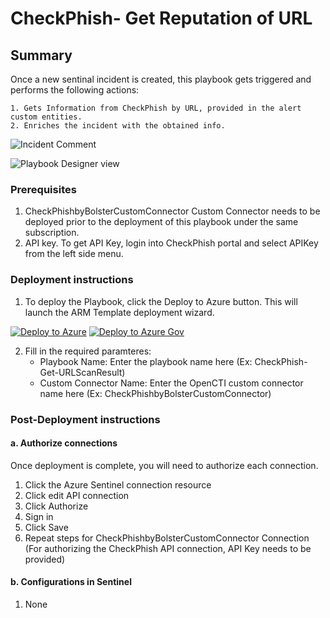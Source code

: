 # CheckPhish- Get Reputation of URL
 ## Summary

 Once a new sentinal incident is created, this playbook gets triggered and performs the following actions:

    1. Gets Information from CheckPhish by URL, provided in the alert custom entities.
    2. Enriches the incident with the obtained info.


![Incident Comment](./images/CheckPhishEnrichmentComment.png)<br>

![Playbook Designer view](./images/CheckPhishFlow.png)<br>

### Prerequisites
1. CheckPhishbyBolsterCustomConnector Custom Connector needs to be deployed prior to the deployment of this playbook under the same subscription.
2. API key. To get API Key, login into CheckPhish portal and select APIKey from the left side menu.

### Deployment instructions

1. To deploy the Playbook, click the Deploy to Azure button. This will launch the ARM Template deployment wizard.

[![Deploy to Azure](https://aka.ms/deploytoazurebutton)](https://portal.azure.com/#create/Microsoft.Template/uri/https%3A%2F%2Fraw.githubusercontent.com%2FAzure%2FAzure-Sentinel%2Fmaster%2FSolutions%2FCheckPhish%20by%20Bolster%2FPlaybooks%2FCheckPhishPlaybooks%2FCheckPhsh%2DGet%2DURLScanResult%2Fazuredeploy.json)
[![Deploy to Azure Gov](https://aka.ms/deploytoazuregovbutton)](https://portal.azure.us/#create/Microsoft.Template/uri/https%3A%2F%2Fraw.githubusercontent.com%2FAzure%2FAzure-Sentinel%2Fmaster%2FSolutions%2FCheckPhish%20by%20Bolster%2FPlaybooks%2FCheckPhishPlaybooks%2FCheckPhsh%2DGet%2DURLScanResult%2Fazuredeploy.json)

2. Fill in the required paramteres:
    * Playbook Name: Enter the playbook name here (Ex: CheckPhish-Get-URLScanResult)
    * Custom Connector Name: Enter the OpenCTI custom connector name here (Ex: CheckPhishbyBolsterCustomConnector)


### Post-Deployment instructions
#### a. Authorize connections
Once deployment is complete, you will need to authorize each connection.
1.	Click the Azure Sentinel connection resource
2.	Click edit API connection
3.	Click Authorize
4.	Sign in
5.	Click Save
6.	Repeat steps for CheckPhishbyBolsterCustomConnector Connection (For authorizing the CheckPhish API connection, API Key needs to be provided)
#### b. Configurations in Sentinel
1. None

